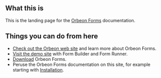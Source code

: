 ## What this is

This is the landing page for the [Orbeon Forms](http://www.orbeon.com/) documentation.

## Things you can do from here

- [Check out the Orbeon web site](http://www.orbeon.com/) and learn more about Orbeon Forms.
- [Visit the demo site](http://demo.orbeon.com/orbeon/) with Form Builder and Form Runner.
- [Download](http://www.orbeon.com/download) Orbeon Forms.
- Peruse the Orbeon Forms documentation on this site, for example starting with [Installation](installation/index.md).
